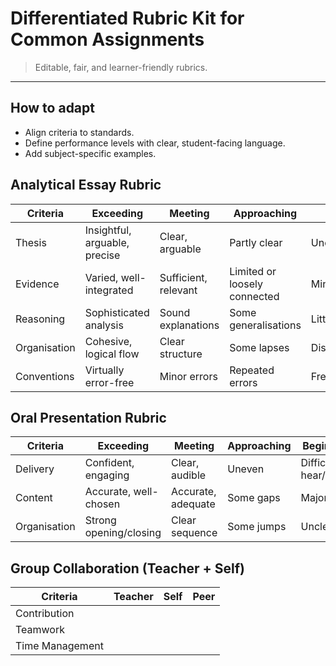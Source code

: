 ﻿# Differentiated Rubric Kit for Common Assignments

> Editable, fair, and learner-friendly rubrics.

---

## How to adapt
- Align criteria to standards.
- Define performance levels with clear, student-facing language.
- Add subject-specific examples.

## Analytical Essay Rubric
| Criteria | Exceeding | Meeting | Approaching | Beginning |
|---|---|---|---|---|
| Thesis | Insightful, arguable, precise | Clear, arguable | Partly clear | Unclear/missing |
| Evidence | Varied, well-integrated | Sufficient, relevant | Limited or loosely connected | Minimal/irrelevant |
| Reasoning | Sophisticated analysis | Sound explanations | Some generalisations | Little/no analysis |
| Organisation | Cohesive, logical flow | Clear structure | Some lapses | Disorganised |
| Conventions | Virtually error-free | Minor errors | Repeated errors | Frequent errors |

## Oral Presentation Rubric
| Criteria | Exceeding | Meeting | Approaching | Beginning |
|---|---|---|---|---|
| Delivery | Confident, engaging | Clear, audible | Uneven | Difficult to hear/follow |
| Content | Accurate, well-chosen | Accurate, adequate | Some gaps | Major gaps |
| Organisation | Strong opening/closing | Clear sequence | Some jumps | Unclear |

## Group Collaboration (Teacher + Self)
| Criteria | Teacher | Self | Peer |
|---|---|---|---|
| Contribution |  |  |  |
| Teamwork |  |  |  |
| Time Management |  |  |  |
